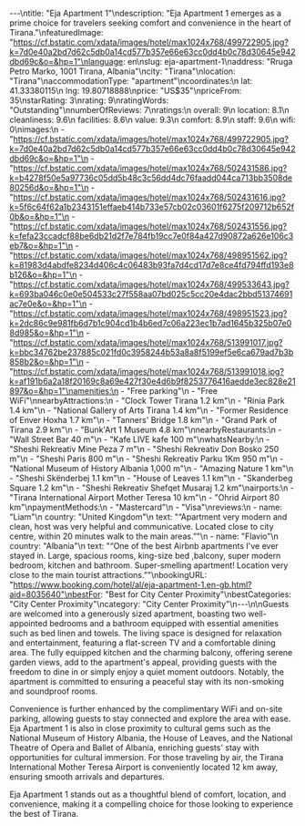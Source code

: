 ---\ntitle: "Eja Apartment 1"\ndescription: "Eja Apartment 1 emerges as a prime choice for travelers seeking comfort and convenience in the heart of Tirana."\nfeaturedImage: "https://cf.bstatic.com/xdata/images/hotel/max1024x768/499722905.jpg?k=7d0e40a2bd7d62c5db0a14cd577b357e66e63cc0dd4b0c78d30645e942dbd69c&o=&hp=1"\nlanguage: en\nslug: eja-apartment-1\naddress: "Rruga Petro Marko, 1001 Tirana, Albania"\ncity: "Tirana"\nlocation: "Tirana"\naccommodationType: "apartment"\ncoordinates:\n  lat: 41.33380115\n  lng: 19.80718888\nprice: "US$35"\npriceFrom: 35\nstarRating: 3\nrating: 9\nratingWords: "Outstanding"\nnumberOfReviews: 7\nratings:\n  overall: 9\n  location: 8.1\n  cleanliness: 9.6\n  facilities: 8.6\n  value: 9.3\n  comfort: 8.9\n  staff: 9.6\n  wifi: 0\nimages:\n  - "https://cf.bstatic.com/xdata/images/hotel/max1024x768/499722905.jpg?k=7d0e40a2bd7d62c5db0a14cd577b357e66e63cc0dd4b0c78d30645e942dbd69c&o=&hp=1"\n  - "https://cf.bstatic.com/xdata/images/hotel/max1024x768/502431586.jpg?k=b4278f50e5a97736c05dd5b48c3c56dd4dc76faadd044ca713bb3508de80256d&o=&hp=1"\n  - "https://cf.bstatic.com/xdata/images/hotel/max1024x768/502431616.jpg?k=5f6c64f62a1b2343151effaeb414b733e57cb02c03601f6275f209712b652f0b&o=&hp=1"\n  - "https://cf.bstatic.com/xdata/images/hotel/max1024x768/502431556.jpg?k=fefa23ccadcf88be6db21d2f7e784fb19cc7e0f84a427d90872a626e106c3eb7&o=&hp=1"\n  - "https://cf.bstatic.com/xdata/images/hotel/max1024x768/498951562.jpg?k=81983d4abdfe8234d406c4c06483b93fa7d4cd17d7e8ce4fd794ffd193e8b126&o=&hp=1"\n  - "https://cf.bstatic.com/xdata/images/hotel/max1024x768/499533643.jpg?k=693ba046c0e0e504533c27f558aa07bd025c5cc20e4dac2bbd51374691ac7e0e&o=&hp=1"\n  - "https://cf.bstatic.com/xdata/images/hotel/max1024x768/498951523.jpg?k=2dc86c9e981fb6d7b1c904cd1b4b6ed7c06a223ec1b7ad1645b325b07e08d985&o=&hp=1"\n  - "https://cf.bstatic.com/xdata/images/hotel/max1024x768/513991017.jpg?k=bbc34762be237885c021fd0c3958244b53a8a8f5199ef5e6ca679ad7b3b858b2&o=&hp=1"\n  - "https://cf.bstatic.com/xdata/images/hotel/max1024x768/513991018.jpg?k=af191b6a2a18f20169c8a69e427f30e4d6b9f8253776416aedde3ec828e21897&o=&hp=1"\namenities:\n  - "Free parking"\n  - "Free WiFi"\nnearbyAttractions:\n  - "Clock Tower Tirana 1.2 km"\n  - "Rinia Park 1.4 km"\n  - "National Gallery of Arts Tirana 1.4 km"\n  - "Former Residence of Enver Hoxha 1.7 km"\n  - "Tanners' Bridge 1.8 km"\n  - "Grand Park of Tirana 2.9 km"\n  - "Bunk'Art 1 Museum 4.8 km"\nnearbyRestaurants:\n  - "Wall Street Bar 40 m"\n  - "Kafe LIVE kafe 100 m"\nwhatsNearby:\n  - "Sheshi Rekreativ Mine Peza 7 m"\n  - "Sheshi Rekreativ Don Bosko 250 m"\n  - "Sheshi Paris 800 m"\n  - "Sheshi Rekreativ Parku 1Km 950 m"\n  - "National Museum of History Albania 1,000 m"\n  - "Amazing Nature 1 km"\n  - "Sheshi Skënderbej 1.1 km"\n  - "House of Leaves 1.1 km"\n  - "Skanderbeg Square 1.2 km"\n  - "Sheshi Rekreativ Shefqet Musaraj 1.2 km"\nairports:\n  - "Tirana International Airport Mother Teresa 10 km"\n  - "Ohrid Airport 80 km"\npaymentMethods:\n  - "Mastercard"\n  - "Visa"\nreviews:\n  - name: "Liam"\n    country: "United Kingdom"\n    text: "“Apartment very modern and clean, host was very helpful and communicative. Located close to city centre, within 20 minutes walk to the main areas.”"\n  - name: "Flavio"\n    country: "Albania"\n    text: "“One of the best Airbnb apartments I've ever stayed in.
Large, spacious rooms, king-size bed ,balcony, super modern bedroom, kitchen and bathroom.
Super-smelling apartment!
Location very close to the main tourist attractions.”"\nbookingURL: "https://www.booking.com/hotel/al/eja-apartment-1.en-gb.html?aid=8035640"\nbestFor: "Best for City Center Proximity"\nbestCategories: "City Center Proximity"\ncategory: "City Center Proximity"\n---\n\nGuests are welcomed into a generously sized apartment, boasting two well-appointed bedrooms and a bathroom equipped with essential amenities such as bed linen and towels. The living space is designed for relaxation and entertainment, featuring a flat-screen TV and a comfortable dining area. The fully equipped kitchen and the charming balcony, offering serene garden views, add to the apartment's appeal, providing guests with the freedom to dine in or simply enjoy a quiet moment outdoors. Notably, the apartment is committed to ensuring a peaceful stay with its non-smoking and soundproof rooms.

Convenience is further enhanced by the complimentary WiFi and on-site parking, allowing guests to stay connected and explore the area with ease. Eja Apartment 1 is also in close proximity to cultural gems such as the National Museum of History Albania, the House of Leaves, and the National Theatre of Opera and Ballet of Albania, enriching guests' stay with opportunities for cultural immersion. For those traveling by air, the Tirana International Mother Teresa Airport is conveniently located 12 km away, ensuring smooth arrivals and departures.

Eja Apartment 1 stands out as a thoughtful blend of comfort, location, and convenience, making it a compelling choice for those looking to experience the best of Tirana.